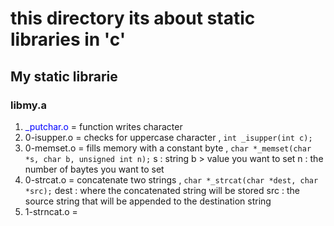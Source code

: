 # this directory its about static libraries in 'c'
## My static librarie
### libmy.a
1. <font color="blue">_putchar.o</font> = function writes character
2. 0-isupper.o =  checks for uppercase character   , `int _isupper(int c);`
3. 0-memset.o  = fills memory with a constant byte , `char *_memset(char *s, char b, unsigned int n);` s : string 
   b > value you want to set  n : the number of baytes you want to set
4. 0-strcat.o  = concatenate two strings , `char *_strcat(char *dest, char *src);`
   dest : where the concatenated string will be stored  src : the source string that will be appended to the destination    string
5. 1-strncat.o = 

